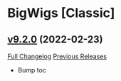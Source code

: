 # BigWigs [Classic]

## [v9.2.0](https://github.com/BigWigsMods/BigWigs_Classic/tree/v9.2.0) (2022-02-23)
[Full Changelog](https://github.com/BigWigsMods/BigWigs_Classic/compare/v9.1.0...v9.2.0) [Previous Releases](https://github.com/BigWigsMods/BigWigs_Classic/releases)

- Bump toc  
